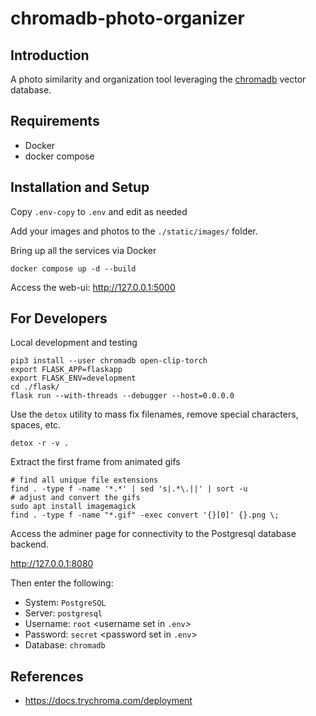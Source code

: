 # chromadb-photo-organizer

## Introduction

A photo similarity and organization tool leveraging the [chromadb](https://trychroma.com) vector database.

## Requirements

* Docker
* docker compose

## Installation and Setup

Copy `.env-copy` to `.env` and edit as needed

Add your images and photos to the `./static/images/` folder.

Bring up all the services via Docker

```shell
docker compose up -d --build
```

Access the web-ui: http://127.0.0.1:5000

## For Developers

Local development and testing

```shell
pip3 install --user chromadb open-clip-torch
export FLASK_APP=flaskapp
export FLASK_ENV=development
cd ./flask/
flask run --with-threads --debugger --host=0.0.0.0
```

Use the `detox` utility to mass fix filenames, remove special characters, spaces, etc.

```shell
detox -r -v .
```

Extract the first frame from animated gifs

```shell
# find all unique file extensions
find . -type f -name '*.*' | sed 's|.*\.||' | sort -u
# adjust and convert the gifs
sudo apt install imagemagick
find . -type f -name "*.gif" -exec convert '{}[0]' {}.png \;
```

Access the adminer page for connectivity to the Postgresql database backend.

http://127.0.0.1:8080

Then enter the following:

* System: `PostgreSQL`
* Server: `postgresql`
* Username: `root` <username set in `.env`>
* Password: `secret` <password set in `.env`>
* Database: `chromadb`

## References

* https://docs.trychroma.com/deployment
